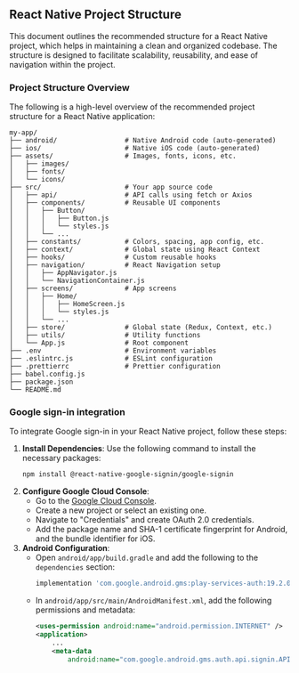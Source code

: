 ## React Native Project Structure

This document outlines the recommended structure for a React Native project, which helps in maintaining a clean and organized codebase. The structure is designed to facilitate scalability, reusability, and ease of navigation within the project.

### Project Structure Overview

The following is a high-level overview of the recommended project structure for a React Native application:

```
my-app/
├── android/                 # Native Android code (auto-generated)
├── ios/                     # Native iOS code (auto-generated)
├── assets/                  # Images, fonts, icons, etc.
│   ├── images/
│   ├── fonts/
│   └── icons/
├── src/                     # Your app source code
│   ├── api/                 # API calls using fetch or Axios
│   ├── components/          # Reusable UI components
│   │   ├── Button/
│   │   │   ├── Button.js
│   │   │   └── styles.js
│   │   └── ...
│   ├── constants/           # Colors, spacing, app config, etc.
│   ├── context/             # Global state using React Context
│   ├── hooks/               # Custom reusable hooks
│   ├── navigation/          # React Navigation setup
│   │   ├── AppNavigator.js
│   │   └── NavigationContainer.js
│   ├── screens/             # App screens
│   │   ├── Home/
│   │   │   ├── HomeScreen.js
│   │   │   └── styles.js
│   │   └── ...
│   ├── store/               # Global state (Redux, Context, etc.)
│   ├── utils/               # Utility functions
│   └── App.js               # Root component
├── .env                     # Environment variables
├── .eslintrc.js             # ESLint configuration
├── .prettierrc              # Prettier configuration
├── babel.config.js
├── package.json
└── README.md
```

### Google sign-in integration

To integrate Google sign-in in your React Native project, follow these steps:

1. **Install Dependencies**: Use the following command to install the necessary packages:
   ```bash
   npm install @react-native-google-signin/google-signin
   ```
2. **Configure Google Cloud Console**:
   - Go to the [Google Cloud Console](https://console.cloud.google.com/).
   - Create a new project or select an existing one.
   - Navigate to "Credentials" and create OAuth 2.0 credentials.
   - Add the package name and SHA-1 certificate fingerprint for Android, and the bundle identifier for iOS.
3. **Android Configuration**:
   - Open `android/app/build.gradle` and add the following to the `dependencies` section:
     ```groovy
     implementation 'com.google.android.gms:play-services-auth:19.2.0'
     ```
   - In `android/app/src/main/AndroidManifest.xml`, add the following permissions and metadata:
     ```xml
     <uses-permission android:name="android.permission.INTERNET" />
     <application>
         ...
         <meta-data
             android:name="com.google.android.gms.auth.api.signin.API_KEY"
     ```
